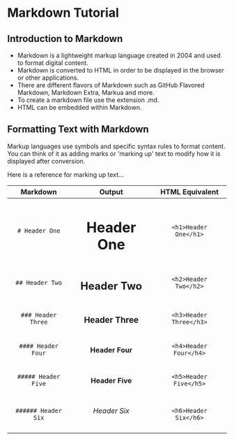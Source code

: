 # Markdown Tutorial

## Introduction to Markdown

- Markdown is a lightweight markup language created in 2004 and used to format digital content. 
- Markdown is converted to HTML in order to be displayed in the browser or other applications. 
- There are different flavors of Markdown such as GitHub Flavored Markdown, Markdown Extra, Markua and more.
- To create a markdown file use the extension .md.
- HTML can be embedded within Markdown.

## Formatting Text with Markdown

Markup languages use symbols and specific syntax rules to format content. You can think of it as adding marks or 'marking up' 
text to modify how it is displayed after conversion.

Here is a reference for marking up text...

| Markdown | Output | HTML Equivalent |
|:--------:|:------:|:---------------:|
|```# Header One```| <h1>Header One</h1> | `<h1>Header One</h1>`|
|```## Header Two```| <h2>Header Two</h2> | `<h2>Header Two</h2>`|
|```### Header Three``` | <h3> Header Three </h3> | `<h3>Header Three</h3>`|
|```#### Header Four```| <h4> Header Four </h4> | `<h4>Header Four</h4>` |
|```##### Header Five```| <h4> Header Five </h5> | `<h5>Header Five</h5>`|
|```###### Header Six```| <h6> Header Six</h6> | `<h6>Header Six</h6>`|

